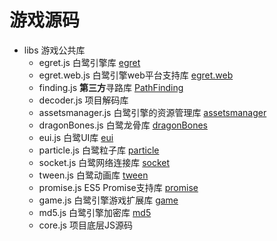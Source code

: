 # 游戏源码
 
 - libs 游戏公共库
	- egret.js 白鹭引擎库 [egret](https://github.com/egret-labs/egret-core/tree/master/build)
	- egret.web.js 白鹭引擎web平台支持库 [egret.web](https://github.com/egret-labs/egret-core/tree/master/build)
	- finding.js **第三方**寻路库 [PathFinding](https://github.com/qiao/PathFinding.js)
	- decoder.js 项目解码库
	- assetsmanager.js 白鹭引擎的资源管理库 [assetsmanager](https://github.com/egret-labs/egret-core/tree/master/build)
	- dragonBones.js 白鹭龙骨库 [dragonBones](https://github.com/egret-labs/egret-core/tree/master/build)
	- eui.js 白鹭UI库 [eui](https://github.com/egret-labs/egret-core/tree/master/build)
	- particle.js 白鹭粒子库	[particle](https://github.com/egret-labs/egret-game-library)
	- socket.js 白鹭网络连接库 [socket](https://github.com/egret-labs/egret-core/tree/master/build)
	- tween.js 白鹭动画库  [tween](https://github.com/egret-labs/egret-core/tree/master/build)
	- promise.js  ES5 Promise支持库  [promise](https://github.com/egret-labs/egret-core/tree/master/build)
	- game.js 白鹭引擎游戏扩展库 [game](https://github.com/egret-labs/egret-core/tree/master/build)
	- md5.js 白鹭引擎加密库 [md5](https://github.com/egret-labs/egret-game-library)
	- core.js 项目底层JS源码
